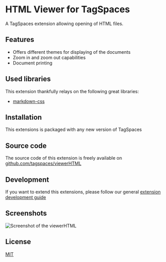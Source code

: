 # HTML Viewer for TagSpaces

A TagSpaces extension allowing opening of HTML files.

## Features

* Offers different themes for displaying of the documents
* Zoom in and zoom out capabilities
* Document printing

## Used libraries
This extension thankfully relays on the following great libraries:

* [markdown-css](https://github.com/rhiokim/markdown-css)

## Installation

This extensions is packaged with any new version of TagSpaces

## Source code

The source code of this extension is freely available on [github.com/tagspaces/viewerHTML](https://github.com/tagspaces/viewerHTML/)

## Development

If you want to extend this extensions, please follow our general [extension development guide](http://tagspaces.org/documentation/extension-development-guide)

## Screenshots

![Screenshot of the viewerHTML](http://tagspaces.org/extensions/viewerHTML/viewerHTML-screenshot.png)

## License

[MIT](https://github.com/tagspaces/viewerHTML/blob/master/LICENSE.txt)
